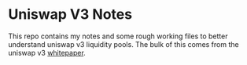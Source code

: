 # Uniswap V3 Notes
This repo contains my notes and some rough working files to better understand uniswap v3 liquidity pools. The bulk of this comes from the uniswap v3 [whitepaper](https://uniswap.org/whitepaper-v3.pdf).